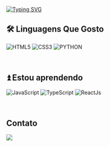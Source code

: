 [![Typing SVG](https://readme-typing-svg.herokuapp.com?font=Fira+Code&pause=1000&width=435&lines=Meu+nome+%C3%A9+Tony;Bem+vindo+ao+meu+GitHub+%5E%5E)](https://git.io/typing-svg)

##  🛠️ Linguagens Que Gosto
![HTML5](https://img.shields.io/badge/html5-%23E34F26.svg?style=for-the-badge&logo=html5&logoColor=white)
![CSS3](https://img.shields.io/badge/css3-%231572B6.svg?style=for-the-badge&logo=css3&logoColor=white)
![PYTHON](https://img.shields.io/badge/python-%23323330.svg?style=for-the-badge&logo=python&logoColor=white)


<br/>

## ⏫ Estou aprendendo
![JavaScript](https://img.shields.io/badge/javascript-%23323330.svg?style=for-the-badge&logo=javascript&logoColor=%23F7DF1E)
![TypeScript](https://shields.io/badge/TypeScript-3178C6?logo=TypeScript&logoColor=FFF&style=flat-square)
![ReactJs](https://img.shields.io/badge/-ReactJs-61DAFB?logo=react&logoColor=white&style=for-the-badge)


<br/>

## Contato
<a target="_blank" href="https://www.linkedin.com/in/tony-cleriston-6a598715b/"><img src="https://img.shields.io/badge/-LinkedIn-0077B5?style=for-the-badge&logo=Linkedin&logoColor=white"></img></a>

